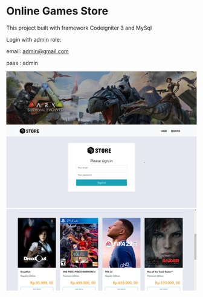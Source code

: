 # Online Games Store

This project built with framework Codeigniter 3 and MySql

Login with admin role:


email: admin@gmail.com

pass : admin

![alt text](https://github.com/Deffriiii/gstore/blob/main/images/banner/b6b54e0a8bf07a2ad237ccd1d7586073.jpg?raw=true)
![alt text](https://github.com/Deffriiii/gstore/blob/main/images/images/Screenshot%202023-09-18%20094504.png?raw=true)
![alt text](https://github.com/Deffriiii/gstore/blob/main/images/images/Screenshot%202023-09-18%20094555.png?raw=true)

